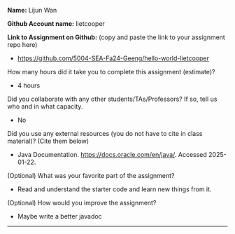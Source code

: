 **Name:** Lijun Wan

**Github Account name:** lietcooper

**Link to Assignment on Github:** (copy and paste the link to your assignment repo here)

- https://github.com/5004-SEA-Fa24-Geeng/hello-world-lietcooper

How many hours did it take you to complete this assignment (estimate)?

- 4 hours

Did you collaborate with any other students/TAs/Professors? If so, tell us who and in what
capacity.

- No


  
Did you use any external resources (you do not have to cite in class material)? (Cite them below)

* Java Documentation. https://docs.oracle.com/en/java/. Accessed 2025-01-22.


(Optional) What was your favorite part of the assignment?

- Read and understand the starter code and learn new things from it.

(Optional) How would you improve the assignment?

- Maybe write a better javadoc

---
